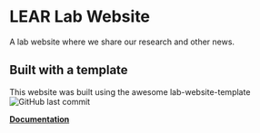 # LEAR Lab Website

A lab website where we share our research and other news.

## Built with a template

This website was built using the awesome lab-website-template ![GitHub last commit](https://img.shields.io/github/last-commit/greenelab/lab-website-template)

[**Documentation**](https://greene-lab.gitbook.io/lab-website-template-docs)